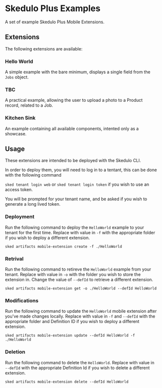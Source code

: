 # Skedulo Plus Examples

A set of example Skedulo Plus Mobile Extensions.

## Extensions

The following extensions are available:

### Hello World

A simple example with the bare minimum, displays a single field from the `Jobs` object.

### TBC

A practical example, allowing the user to upload a photo to a Product record, related to a Job.

### Kitchen Sink

An example containing all available components, intented only as a showcase.

## Usage

These extensions are intended to be deployed with the Skedulo CLI.

In order to deploy them, you will need to log in to a tentant, this can be done with the following command

`sked tenant login web` or `sked tenant login token` if you wish to use an access token.

You will be prompted for your tenant name, and be asked if you wish to generate a long lived token.

### Deployment

Run the following command to deploy the `HelloWorld` example to your tenant for the first time. Replace with value in `-f` with the appropriate folder if you wish to deploy a different extension.

`sked artifacts mobile-extension create -f ./HelloWorld`

### Retrival

Run the following command to retireve the `HelloWorld` example from your tenant. Replace with value in `-o` with the folder you wish to store the extension in. Change the value of `--defId` to retrieve a different extension.

`sked artifacts mobile-extension get -o ./HelloWorld --defId HelloWorld`

### Modifications

Run the following command to update the `HelloWorld` mobile extension after you've made changes locally. Replace with value in `-f` and `--defId` with the appropriate folder and Definition ID if you wish to deploy a different extension.

`sked artifacts mobile-extension update --defId HelloWorld -f ./HelloWorld`

### Deletion

Run the following command to delete the `HelloWorld`. Replace with value in `--defId` with the appropriate Definition Id if you wish to delete a different extension.

`sked artifacts mobile-extension delete --defId HelloWorld`

